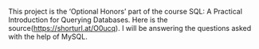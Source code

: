 This project is the ‘Optional Honors’ part of the course SQL: A Practical Introduction for Querying Databases.
Here is the source(https://shorturl.at/O0ucq). I will be answering the questions asked with the help of MySQL.
